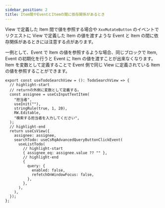 ```yaml
---
sidebar_position: 2
title: Item間やEventとItemの間に依存関係があるとき
---
```


View で定義した Item 間で値を参照する場合や `XxxMutateButton` のイベントでリクエストに View で定義した Item の値を渡すような Event と Item の間に依存関係があるときには注意する点があります。

一例として、Event で Item の値を参照するような場合、同じブロックで Item, Event の初期化を行うと Event に Item の値を渡すことが出来なくなります。<br/>
Item を変数として定義することで Event 側で同じ View に定義されている Item の値を参照することができます。

```tsx title="Itemを外側に定義する"
export const useTodoSearchView = (): TodoSearchView => {
  // highlight-start
  // returnの外側に変数として定義する。
  const assignee = useCsInputTextItem(
    "担当者",
    useInit(""),
    stringRule(true, 1, 20),
    RW.Editable,
    "検索する担当者を入力してください",
  );
  // highlight-end
  return useCsView({
    assignee: assignee,
    searchTodo: useCsRqAdvancedQueryButtonClickEvent(
      useListTodo(
        // highlight-start
        { assignee_eq: assignee.value ?? "" },
        // highlight-end
        {
          query: {
            enabled: false,
            refetchOnWindowFocus: false,
          },
        },
      ),
    ),
  });
};
```

